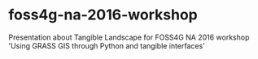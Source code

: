 # foss4g-na-2016-workshop
Presentation about Tangible Landscape for FOSS4G NA 2016 workshop 'Using GRASS GIS through Python and tangible interfaces'
